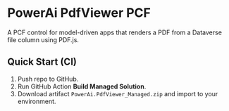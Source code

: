 # PowerAi PdfViewer PCF

A PCF control for model-driven apps that renders a PDF from a Dataverse file column using PDF.js.

## Quick Start (CI)
1) Push repo to GitHub.
2) Run GitHub Action **Build Managed Solution**.
3) Download artifact `PowerAi.PdfViewer_Managed.zip` and import to your environment.

